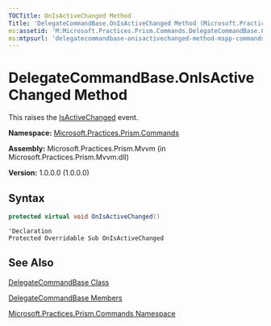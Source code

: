 ```yaml
---
TOCTitle: OnIsActiveChanged Method
Title: 'DelegateCommandBase.OnIsActiveChanged Method (Microsoft.Practices.Prism.Commands)'
ms:assetid: 'M:Microsoft.Practices.Prism.Commands.DelegateCommandBase.OnIsActiveChanged'
ms:mtpsurl: 'delegatecommandbase-onisactivechanged-method-mspp-commands.md'
---
```


# DelegateCommandBase.OnIsActiveChanged Method

This raises the [IsActiveChanged](/patterns-practices/reference/delegatecommandbase-isactivechanged-event-mspp-commands) event.

**Namespace:** [Microsoft.Practices.Prism.Commands](/patterns-practices/reference/mspp-commands-namespace)

**Assembly:** Microsoft.Practices.Prism.Mvvm (in Microsoft.Practices.Prism.Mvvm.dll) 

**Version:** 1.0.0.0 (1.0.0.0)

## Syntax
```C#
protected virtual void OnIsActiveChanged()
```
```VB
'Declaration
Protected Overridable Sub OnIsActiveChanged
```

## See Also

[DelegateCommandBase Class](/patterns-practices/reference/delegatecommandbase-class-mspp-commands)

[DelegateCommandBase Members](/patterns-practices/reference/delegatecommandbase-members-mspp-commands)

[Microsoft.Practices.Prism.Commands Namespace](/patterns-practices/reference/mspp-commands-namespace)

